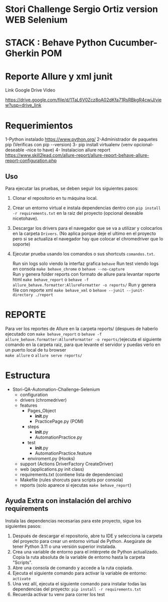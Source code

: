 # Stori Challenge Sergio Ortiz version WEB Selenium
# STACK : Behave Python Cucumber-Gherkin POM
# Reporte Allure y xml junit

Link Google Drive Video

https://drive.google.com/file/d/1TaL6V0Zcz8oA02dKfa71RsRBkgR4cwiJ/view?usp=drive_link

# Requerimientos 
1-Python instalado https://www.python.org/
2-Administrador de paquetes pip  (Verificas con pip --version)
3- pip install virtualenv (venv opcional-deseable -nice to have)
4- Instalacion allure report https://www.skill2lead.com/allure-report/allure-report-behave-allure-report-configuration.php

## Uso

Para ejecutar las pruebas, se deben seguir los siguientes pasos:

1. Clonar el repositorio en tu máquina local.
2. Crear un entorno virtual e instala dependencias dentro con `pip install -r requirements.txt` en la raiz del proyecto (opcional deseable nicetohave).
3. Descargar los drivers para el navegador que se va a utilizar y colocarlos en la carpeta `Drivers`. (No aplica porque deje el ultimo en el proyecto pero si se actualiza el navegador hay que colocar el chromedriver que lo soporte)
4. Ejecutar prueba usando los comandos o sus shortcuts `comandos.txt`.
    
    Run sin logs solo viendo la interfaz grafica
	`behave`
    Run test viendo logs en consola
    `make behave_chrome` o `behave --no-capture`  
    Run y genera folder reports con formato de allure para levantar reporte html
    `make behave_report` o `behave -f allure_behave.formatter:AllureFormatter -o reports/` 
    Run y genera file con reporte xml
    `make behave_xml` o `behave --junit --junit-directory ./report`

# REPORTE
Para ver los reportes de Allure en la carpeta reports/ (despues de haberlo ejecutado con `make behave_report` o `behave -f allure_behave.formatter:AllureFormatter -o reports/`)ejecuta el siguiente comando en la carpeta raiz, para que levante el servidor y puedas verlo en un puerto local de tu browser  
    `make allure` o `allure serve reports/`

# Estructura
- Stori-QA-Automation-Challenge-Selenium
    - configuration
    - drivers  (chromedriver)  
    - features
        - Pages_Object
            - __init__.py
            - PracticePage.py   (POM)                                     
        - steps
            - __init__.py
            - AutomationPractice.py
        - test            
            - __init__.py
            - AutomationPractice.feature
        - enviroment.py (Hooks)       
    - support (Actions DriverFactory CreateDriver)
    - web (applications.py init class)
    - requirements.txt (contiene lista de dependencias)  
    - Makefile (rules shorcuts para scripts por consola)                  
    - reports (solo aparece si ejecutas `make behave_report`)

## Ayuda Extra con instalación del archivo requirements

Instala las dependencias necesarias para este proyecto, sigue los siguientes pasos:

1. Después de descargar el repositorio, abre tu IDE y selecciona la carpeta del proyecto para crear un entorno virtual de Python. Asegúrate de tener Python 3.11 o una versión superior instalada.
2. Crea una variable de entorno para el intérprete de Python actualizado. Copia la ruta absoluta de la variable de entorno hasta la carpeta "Scripts".
3. Abre una consola de comando y accede a la ruta copiada.
4. Ejecuta el siguiente comando para activar la variable de entorno:
`activate`
5. Una vez allí, ejecuta el siguiente comando para instalar todas las dependencias del proyecto:
`pip install -r requirements.txt`
6. Recuerda activar tu venv para correr los test
